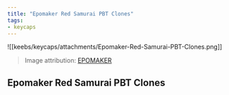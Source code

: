 ```yaml
---
title: "Epomaker Red Samurai PBT Clones"
tags:
- keycaps 
---
```


![[keebs/keycaps/attachments/Epomaker-Red-Samurai-PBT-Clones.png]]

> Image attribution: [EPOMAKER](https://epomaker.com/products/red-blue-samurai-keycaps-set?variant=39946173382729)

## Epomaker Red Samurai PBT Clones
